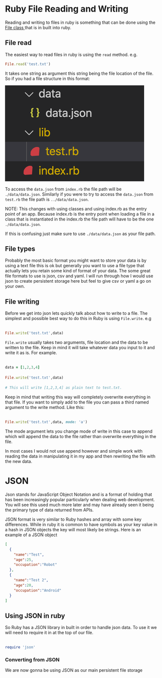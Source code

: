 # Ruby File Reading and Writing

Reading and writing to files in ruby is something that can be done using the [ File class ](https://ruby-doc.org/core-2.7.2/File.html) that is in built into ruby.

## File read

The easiest way to read files in ruby is using the `read` method.
e.g.

```ruby
File.read('test.txt')
```

It takes one string as argument this string being the file location of the file. So if you had a file structure in this format:

![file structure](./file_structure_exmaple.png)

To access the `data.json` from `index.rb` the file path will be `./data/data.json`. Similarly if you were to try to access the `data.json` from `test.rb` the file path is `../data/data.json`.

NOTE: This changes with using classes and using index.rb as the entry point of an app. Because index.rb is the entry point when loading a file in a class that is instantiated in the index.rb the file path will have to be the one `./data/data.json`.

If this is confusing just make sure to use `./data/data.json` as your file path.

## File types

Probably the most basic format you might want to store your data is by using a text file this is ok but generally you want to use a file type that actually lets you retain some kind of format of your data. The some great file formats to use is json, csv and yaml. I will run through how I would use json to create persistent storage here but feel to give csv or yaml a go on your own.

##  File writing

Before we get into json lets quickly talk about how to write to a file. The simplest and possible best way to do this in Ruby is using `File.write`.
e.g

```ruby

File.write('test.txt',data)

```

`File.write` usually takes two arguments, file location and the data to be written to the file. Keep in mind it will take whatever data you input to it and write it as is. For example.

```ruby

data = [1,2,3,4]

File.write('test.txt',data)

# This will write [1,2,3,4] as plain text to test.txt.

```

Keep in mind that writing this way will completely overwrite everything in that file. If you want to simply add to the file you can pass a third named argument to the write method. Like this:

```ruby

File.write('test.txt',data, mode: 'a')

```

The mode argument lets you change mode of write in this case to append which will append the data to the file rather than overwrite everything in the file.

In most cases I would not use append however and simple work with reading the data in manipulating it in my app and then rewriting the file with the new data.

# JSON

Json stands for JavaScript Object Notation and is a format of holding that has been increasingly popular particularly when dealing web development. You will see this used much more later and may have already seen it being the primary type of data returned from APIs.

JSON format is very similar to Ruby hashes and array with some key differences. While in ruby it is common to have symbols as your key value in a hash in JSON objects the key will most likely be strings. Here is an example of a JSON object

```json
[
  {
    "name":"Test",
    "age":25,
    "occupation":"Robot"
  },
  {
    "name":"Test 2",
    "age":20,
    "occupation":"Android"
  }
]
```

## Using JSON in ruby

So Ruby has a JSON library in built in order to handle json data. To use it we will need to require it in at the top of our file.
```ruby

require 'json'

```

### Converting from JSON

We are now gonna be using JSON as our main persistent file storage